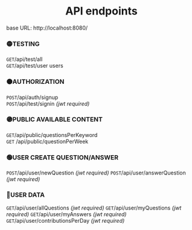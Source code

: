 # <center> API endpoints </center>


base URL: http://localhost:8080/

### 🟡TESTING 
`GET`/api/test/all           
`GET`/api/test/user             users


### 🟠AUTHORIZATION 
`POST`/api/auth/signup           
`POST`/api/test/signin          *(jwt required)*


###  🟣PUBLIC AVAILABLE CONTENT 
`GET`/api/public/questionsPerKeyword          
`GET` /api/public/questionPerWeek       


###  🟢USER CREATE QUESTION/ANSWER 
`POST`/api/user/newQuestion *(jwt required)*
`POST`/api/user/answerQuestion *(jwt required)*


### 🔵USER DATA 
`GET`/api/user/allQuestions *(jwt required)*
`GET`/api/user/myQuestions *(jwt required)*
`GET`/api/user/myAnswers   *(jwt required)*
`GET`/api/user/contributionsPerDay *(jwt required)*


